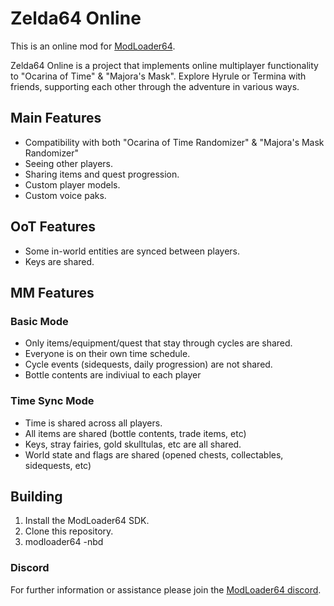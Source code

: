 # Zelda64 Online
This is an online mod for [ModLoader64](https://modloader64.com/).

Zelda64 Online is a project that implements online multiplayer functionality to "Ocarina of Time" & "Majora's Mask". 
Explore Hyrule or Termina with friends, supporting each other through the adventure in various ways. 

## Main Features
* Compatibility with both "Ocarina of Time Randomizer" & "Majora's Mask Randomizer"
* Seeing other players.
* Sharing items and quest progression.
* Custom player models.
* Custom voice paks.

## OoT Features
* Some in-world entities are synced between players.
* Keys are shared.

## MM Features
### Basic Mode
* Only items/equipment/quest that stay through cycles are shared.
* Everyone is on their own time schedule.
* Cycle events (sidequests, daily progression) are not shared.
* Bottle contents are indiviual to each player

### Time Sync Mode
* Time is shared across all players.
* All items are shared (bottle contents, trade items, etc)
* Keys, stray fairies, gold skulltulas, etc are all shared.
* World state and flags are shared (opened chests, collectables, sidequests, etc)

## Building
1. Install the ModLoader64 SDK.
2. Clone this repository.
3. modloader64 -nbd

### Discord
For further information or assistance please join the [ModLoader64 discord](https://discord.gg/Vb8mKT6).
